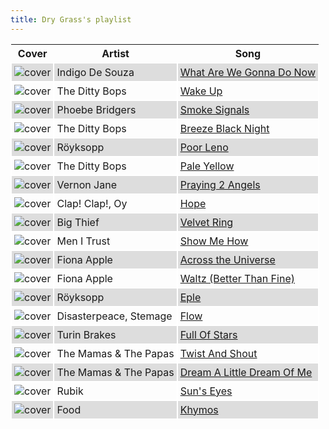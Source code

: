 ```yaml
---
title: Dry Grass's playlist
---
```


<style>
thead th {
    text-align: center;
}
tbody td {
    text-justify: none;
    vertical-align: middle;
    padding: 0.25rem;
    border: 2px solid white;
}
tbody td img {
    max-width: 100px;
    display: block;
    margin: 0;
}
tbody tr:nth-of-type(odd) td {
    background-color: #ddd;
}
</style>

Cover | Artist | Song
---|---|---
![cover](https://i.scdn.co/image/ab67616d0000b273388cb514ac1e26c374834ef8) | Indigo De Souza | [What Are We Gonna Do Now](https://open.spotify.com/track/4i3ExiCWHemALN24hVn65B)
![cover](https://i.scdn.co/image/ab67616d0000b273fb73cd35dc2468d903ccfa0b) | The Ditty Bops | [Wake Up](https://open.spotify.com/track/7iqlj8QM3Wmvg21bE3AnrR)
![cover](https://i.scdn.co/image/ab67616d0000b27368b90c3b34c3ac22856ddab8) | Phoebe Bridgers | [Smoke Signals](https://open.spotify.com/track/5w52BJAqGkV1ewaCVLmjhi)
![cover](https://i.scdn.co/image/ab67616d0000b273fb73cd35dc2468d903ccfa0b) | The Ditty Bops | [Breeze Black Night](https://open.spotify.com/track/3jvJSB3sgqXtKGHqfCdorx)
![cover](https://i.scdn.co/image/ab67616d0000b2731e5655cd8db911dc48ea57df) | Röyksopp | [Poor Leno](https://open.spotify.com/track/6EUs3FH5StArwbc07i3OYG)
![cover](https://i.scdn.co/image/ab67616d0000b273fb73cd35dc2468d903ccfa0b) | The Ditty Bops | [Pale Yellow](https://open.spotify.com/track/3GHb0SC77sUFGHr4qSukei)
![cover](https://i.scdn.co/image/ab67616d0000b273b72a9d837f452f4a26dbdb17) | Vernon Jane | [Praying 2 Angels](https://open.spotify.com/track/5NuF9WI6vGQTQBC6CWCK81)
![cover](https://i.scdn.co/image/ab67616d0000b273752eb27460508487a9eb66eb) | Clap! Clap!, Oy | [Hope](https://open.spotify.com/track/3njAaDjDBb893AnRjgiRm8)
![cover](https://i.scdn.co/image/ab67616d0000b27328b2424c5b007b0e073c42ce) | Big Thief | [Velvet Ring](https://open.spotify.com/track/7qshYIOUFQAGgYfWXg1m9N)
![cover](https://i.scdn.co/image/ab67616d0000b27340faefaf8ebe0e1564c60faa) | Men I Trust | [Show Me How](https://open.spotify.com/track/01TyFEZu6mHbffsVfxgrFn)
![cover](https://i.scdn.co/image/ab67616d0000b273ad1c9ca438b5579fb2f9f3f4) | Fiona Apple | [Across the Universe](https://open.spotify.com/track/6ZQgooEk8PvsLxedYaT6Oa)
![cover](https://i.scdn.co/image/ab67616d0000b27385acb5e0d6230859ff978b79) | Fiona Apple | [Waltz (Better Than Fine)](https://open.spotify.com/track/7neXV046ou4CNN9wyFAED6)
![cover](https://i.scdn.co/image/ab67616d0000b2731e5655cd8db911dc48ea57df) | Röyksopp | [Eple](https://open.spotify.com/track/7pbEKdMWHGwPQSDGfcNycM)
![cover](https://i.scdn.co/image/ab67616d0000b2736d19b76a2c19801d4d1ad2e5) | Disasterpeace, Stemage | [Flow](https://open.spotify.com/track/1jTiSWvd2eVwchro3VgeNx)
![cover](https://i.scdn.co/image/ab67616d0000b273576bf3ed52365e38304c022b) | Turin Brakes | [Full Of Stars](https://open.spotify.com/track/22iXle8iPtqh6RbZS79FY7)
![cover](https://i.scdn.co/image/ab67616d0000b27391d092488eaff72ece2451dd) | The Mamas & The Papas | [Twist And Shout](https://open.spotify.com/track/3GBgcomUb0yvKfkxybq7mN)
![cover](https://i.scdn.co/image/ab67616d0000b2736a7ffb7ecffe490b3abd82af) | The Mamas & The Papas | [Dream A Little Dream Of Me](https://open.spotify.com/track/27hhIs2fp6w06N5zx4Eaa5)
![cover](https://i.scdn.co/image/ab67616d0000b2737cca4395c425dc79f33bcf87) | Rubik | [Sun's Eyes](https://open.spotify.com/track/6BSx590I5G70vsLSgUOtQK)
![cover](https://i.scdn.co/image/ab67616d0000b2737ca8c773a5b5b6cb4c87bb7f) | Food | [Khymos](https://open.spotify.com/track/16xwZZLw1aWQbrup8wH1Bo)
